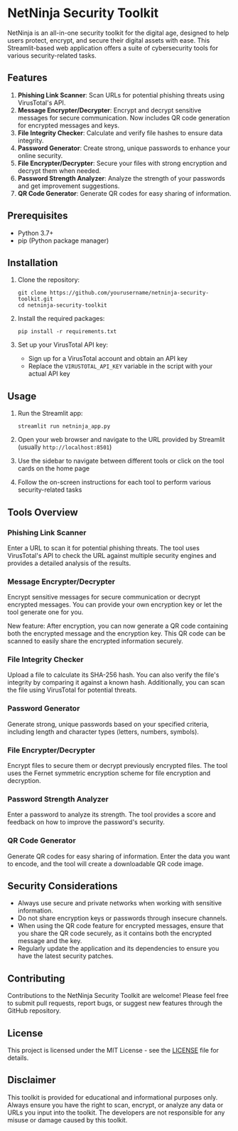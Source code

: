 # NetNinja Security Toolkit

NetNinja is an all-in-one security toolkit for the digital age, designed to help users protect, encrypt, and secure their digital assets with ease. This Streamlit-based web application offers a suite of cybersecurity tools for various security-related tasks.

## Features

1. **Phishing Link Scanner**: Scan URLs for potential phishing threats using VirusTotal's API.
2. **Message Encrypter/Decrypter**: Encrypt and decrypt sensitive messages for secure communication. Now includes QR code generation for encrypted messages and keys.
3. **File Integrity Checker**: Calculate and verify file hashes to ensure data integrity.
4. **Password Generator**: Create strong, unique passwords to enhance your online security.
5. **File Encrypter/Decrypter**: Secure your files with strong encryption and decrypt them when needed.
6. **Password Strength Analyzer**: Analyze the strength of your passwords and get improvement suggestions.
7. **QR Code Generator**: Generate QR codes for easy sharing of information.

## Prerequisites

- Python 3.7+
- pip (Python package manager)

## Installation

1. Clone the repository:
   ```
   git clone https://github.com/yourusername/netninja-security-toolkit.git
   cd netninja-security-toolkit
   ```

2. Install the required packages:
   ```
   pip install -r requirements.txt
   ```

3. Set up your VirusTotal API key:
   - Sign up for a VirusTotal account and obtain an API key
   - Replace the `VIRUSTOTAL_API_KEY` variable in the script with your actual API key

## Usage

1. Run the Streamlit app:
   ```
   streamlit run netninja_app.py
   ```

2. Open your web browser and navigate to the URL provided by Streamlit (usually `http://localhost:8501`)

3. Use the sidebar to navigate between different tools or click on the tool cards on the home page

4. Follow the on-screen instructions for each tool to perform various security-related tasks

## Tools Overview

### Phishing Link Scanner
Enter a URL to scan it for potential phishing threats. The tool uses VirusTotal's API to check the URL against multiple security engines and provides a detailed analysis of the results.

### Message Encrypter/Decrypter
Encrypt sensitive messages for secure communication or decrypt encrypted messages. You can provide your own encryption key or let the tool generate one for you. 

New feature: After encryption, you can now generate a QR code containing both the encrypted message and the encryption key. This QR code can be scanned to easily share the encrypted information securely.

### File Integrity Checker
Upload a file to calculate its SHA-256 hash. You can also verify the file's integrity by comparing it against a known hash. Additionally, you can scan the file using VirusTotal for potential threats.

### Password Generator
Generate strong, unique passwords based on your specified criteria, including length and character types (letters, numbers, symbols).

### File Encrypter/Decrypter
Encrypt files to secure them or decrypt previously encrypted files. The tool uses the Fernet symmetric encryption scheme for file encryption and decryption.

### Password Strength Analyzer
Enter a password to analyze its strength. The tool provides a score and feedback on how to improve the password's security.

### QR Code Generator
Generate QR codes for easy sharing of information. Enter the data you want to encode, and the tool will create a downloadable QR code image.

## Security Considerations

- Always use secure and private networks when working with sensitive information.
- Do not share encryption keys or passwords through insecure channels.
- When using the QR code feature for encrypted messages, ensure that you share the QR code securely, as it contains both the encrypted message and the key.
- Regularly update the application and its dependencies to ensure you have the latest security patches.

## Contributing

Contributions to the NetNinja Security Toolkit are welcome! Please feel free to submit pull requests, report bugs, or suggest new features through the GitHub repository.

## License

This project is licensed under the MIT License - see the [LICENSE](LICENSE) file for details.

## Disclaimer

This toolkit is provided for educational and informational purposes only. Always ensure you have the right to scan, encrypt, or analyze any data or URLs you input into the toolkit. The developers are not responsible for any misuse or damage caused by this toolkit.
